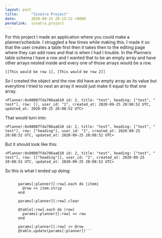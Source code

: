```yaml
---
layout: post
title:      "Sinatra Project"
date:       2020-09-25 20:15:22 +0000
permalink:  sinatra_project
---
```



For this project I made an application where you could make a planner/schedule.  I struggled a few times while making this. I made it so that the user creates a table first then it takes then to the editing page where they can add rows and that is when I had I trouble. In the Planners table schema I have a row and I wanted that to be an empty array and have other arrays nested inside and every one of those arrays would be a row. 

``` [[This would be row 1], [This would be row 2]] ```

So I created the object and the row did have an empty array as its value but everytime I tried to nest an array it would just make it equal to that one array. 

```<Planner:0x00007fda706aa610 id: 2, title: "test", heading: ["test", " test"], row: [], user_id: "1", created_at: 2020-09-25 20:08:52 UTC, updated_at: 2020-09-25 20:08:52 UTC>```

That would turn into:

```<Planner:0x00007fda706aa610 id: 2, title: "test", heading: ["test", " test"], row: ["heading"], user_id: "1", created_at: 2020-09-25 20:08:52 UTC, updated_at: 2020-09-25 20:08:52 UTC>```

But it should look like this:

```<Planner:0x00007fda706aa610 id: 2, title: "test", heading: ["test", " test"], row: [["heading"]], user_id: "1", created_at: 2020-09-25 20:08:52 UTC, updated_at: 2020-09-25 20:08:52 UTC>```

So this is what I ended up doing:

``` @row = []

      params[:planner][:row].each do |item|
        @row << item.strip
      end

      params[:planner][:row].clear

      @table[:row].each do |row|
        params[:planner][:row] << row
      end

      params[:planner][:row] << @row
      @table.update(params[:planner])```
